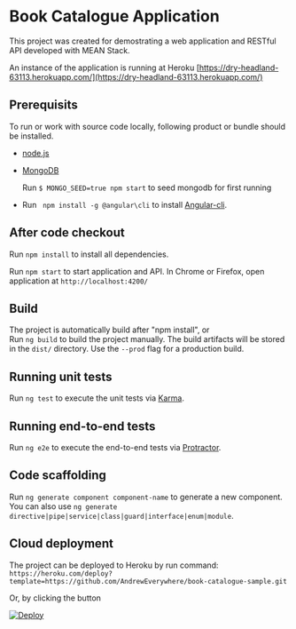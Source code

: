 # Book Catalogue Application

This project was created for demostrating a web application and RESTful API developed with MEAN Stack. 

An instance of the application is running at Heroku [https://dry-headland-63113.herokuapp.com/](https://dry-headland-63113.herokuapp.com/)

## Prerequisits
To run or work with source code locally, following product or bundle should be installed.

  * [node.js](https://nodejs.org/en/download/)

  * [MongoDB](https://docs.mongodb.com/manual/installation/)

      Run `$ MONGO_SEED=true npm start` to seed mongodb for first running
  * Run ` npm install -g @angular\cli` to install [Angular-cli](https://cli.angular.io/).

## After code checkout

Run `npm install` to install all dependencies.

Run `npm start` to start application and API.  In Chrome or Firefox, open application at `http://localhost:4200/`

## Build
The project is automatically build after "npm install", or  
Run `ng build` to build the project manually. The build artifacts will be stored in the `dist/` directory. Use the `--prod` flag for a production build.

## Running unit tests

Run `ng test` to execute the unit tests via [Karma](https://karma-runner.github.io).

## Running end-to-end tests

Run `ng e2e` to execute the end-to-end tests via [Protractor](http://www.protractortest.org/).

## Code scaffolding

Run `ng generate component component-name` to generate a new component. You can also use `ng generate directive|pipe|service|class|guard|interface|enum|module`.

## Cloud deployment
The project can be deployed to Heroku by run command:
`https://heroku.com/deploy?template=https://github.com/AndrewEverywhere/book-catalogue-sample.git`

Or, by clicking the button 

[![Deploy](https://www.herokucdn.com/deploy/button.png)](https://heroku.com/deploy?template=https://github.com/AndrewEverywhere/book-catalogue-sample.git)
